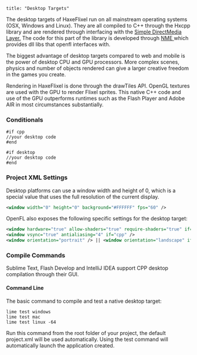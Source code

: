 ```
title: "Desktop Targets"
```

The desktop targets of HaxeFlixel run on all mainstream operating systems (OSX, Windows and Linux). They are all compiled to C++ through the Hxcpp library and are rendered through interfacing with the [Simple DirectMedia Layer.](http://libsdl.org) The code for this part of the library is developed through [NME ](https://github.com/haxenme/NME)which provides dll libs that openfl interfaces with.

The biggest advantage of desktop targets compared to web and mobile is the power of desktop CPU and GPU processors. More complex scenes, physics and number of objects rendered can give a larger creative freedom in the games you create.

Rendering in HaxeFlixel is done through the drawTiles API. OpenGL textures are used with the GPU to render Flixel sprites. This native C++ code and use of the GPU outperforms runtimes such as the Flash Player and Adobe AIR in most circumstances substantially.

### Conditionals

```
#if cpp
//your desktop code
#end

#if desktop
//your desktop code
#end
```

### Project XML Settings

Desktop platforms can use a window width and height of 0, which is a special value that uses the full resolution of the current display.

```xml
<window width="0" height="0" background="#FFFFFF" fps="60" />
```

OpenFL also exposes the following specific settings for the desktop target:

```xml
<window hardware="true" allow-shaders="true" require-shaders="true" if="cpp"/>
<window vsync="true" antialiasing="4" if="cpp" />
<window orientation="portrait" /> || <window orientation="landscape" if="cpp"/>
```

### Compile Commands

Sublime Text, Flash Develop and IntelliJ IDEA support CPP desktop compilation through their GUI.

#### Command Line

The basic command to compile and test a native desktop target:

```
lime test windows
lime test mac
lime test linux -64
```

Run this command from the root folder of your project, the default project.xml will be used automatically. Using the test command will automatically launch the application created.
